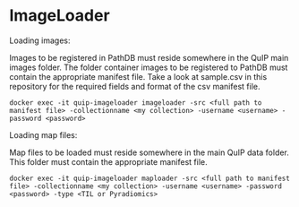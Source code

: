 # ImageLoader

Loading images:

Images to be registered in PathDB must reside somewhere in the QuIP main images folder.  The folder container images to be registered to PathDB must contain the appropriate manifest file.
Take a look at sample.csv in this repository for the required fields and format of the csv manifest file.
```
docker exec -it quip-imageloader imageloader -src <full path to manifest file> -collectionname <my collection> -username <username> -password <password>
```
Loading map files:

Map files to be loaded must reside somewhere in the main QuIP data folder.  This folder must contain the appropriate manifest file.
```
docker exec -it quip-imageloader maploader -src <full path to manifest file> -collectionname <my collection> -username <username> -password <password> -type <TIL or Pyradiomics>
```
